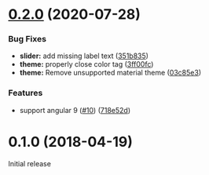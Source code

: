 # [0.2.0](https://github.com/appcelerator/titanium-angular/compare/v0.1.0...v0.2.0) (2020-07-28)


### Bug Fixes

* **slider:** add missing label text ([351b835](https://github.com/appcelerator/titanium-angular/commit/351b835a7aa8c29c37b64387f04975a71ea0b512))
* **theme:** properly close color tag ([3ff00fc](https://github.com/appcelerator/titanium-angular/commit/3ff00fcab4ae88fde50f03a7ecee901edb3d520e))
* **theme:** Remove unsupported material theme ([03c85e3](https://github.com/appcelerator/titanium-angular/commit/03c85e3fdc1f9b64452a4fd805e0b9b16e869e7c))


### Features

* support angular 9 ([#10](https://github.com/appcelerator/titanium-angular/issues/10)) ([718e52d](https://github.com/appcelerator/titanium-angular/commit/718e52d15f11203c56f41ece3b0866b807681408))



# 0.1.0 (2018-04-19)


Initial release
